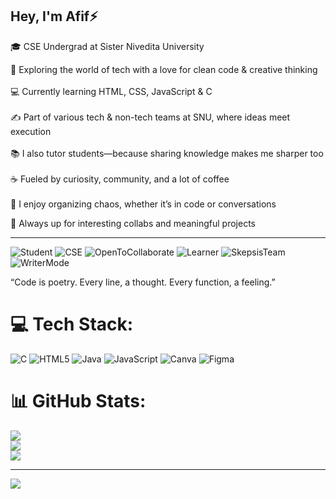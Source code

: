 ## Hey, I'm Afif⚡

🎓 CSE Undergrad at Sister Nivedita University <br/>

🧠 Exploring the world of tech with a love for clean code & creative thinking <br/>  
💻 Currently learning HTML, CSS, JavaScript & C <br/>  
✍️ Part of various tech & non-tech teams at SNU, where ideas meet execution <br/>  
📚 I also tutor students—because sharing knowledge makes me sharper too <br/>  
☕ Fueled by curiosity, community, and a lot of coffee <br/>  
🧩 I enjoy organizing chaos, whether it’s in code or conversations <br/>

🎯 Always up for interesting collabs and meaningful projects <br/>

---

![Student](https://img.shields.io/badge/Student-Yes-blue)
![CSE](https://img.shields.io/badge/CSE-Freshman-informational)
![OpenToCollaborate](https://img.shields.io/badge/Open_to-Collab-brightgreen)
![Learner](https://img.shields.io/badge/Learning-InPublic-yellow)
![SkepsisTeam](https://img.shields.io/badge/SKEPSIS-ContentTeam-purple)
![WriterMode](https://img.shields.io/badge/Writer-Activated-orange)
 
“Code is poetry. Every line, a thought. Every function, a feeling.”

# 💻 Tech Stack:
![C](https://img.shields.io/badge/c-%2300599C.svg?style=for-the-badge&logo=c&logoColor=white) ![HTML5](https://img.shields.io/badge/html5-%23E34F26.svg?style=for-the-badge&logo=html5&logoColor=white) ![Java](https://img.shields.io/badge/java-%23ED8B00.svg?style=for-the-badge&logo=openjdk&logoColor=white) ![JavaScript](https://img.shields.io/badge/javascript-%23323330.svg?style=for-the-badge&logo=javascript&logoColor=%23F7DF1E) ![Canva](https://img.shields.io/badge/Canva-%2300C4CC.svg?style=for-the-badge&logo=Canva&logoColor=white) ![Figma](https://img.shields.io/badge/figma-%23F24E1E.svg?style=for-the-badge&logo=figma&logoColor=white)
# 📊 GitHub Stats:
![](https://github-readme-stats.vercel.app/api?username=afifhassan78&theme=radical&hide_border=false&include_all_commits=false&count_private=false)<br/>
![](https://nirzak-streak-stats.vercel.app/?user=afifhassan78&theme=radical&hide_border=false)<br/>
![](https://github-readme-stats.vercel.app/api/top-langs/?username=afifhassan78&theme=radical&hide_border=false&include_all_commits=false&count_private=false&layout=compact)

---
[![](https://visitcount.itsvg.in/api?id=afifhassan78&icon=0&color=11)](https://visitcount.itsvg.in)

<!-- Proudly created with GPRM ( https://gprm.itsvg.in ) -->
